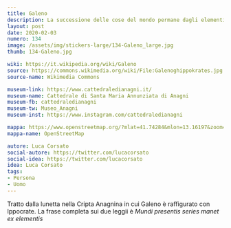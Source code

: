 ```yaml
---
title: Galeno
description: La successione delle cose del mondo permane dagli elementi
layout: post
date: 2020-02-03
numero: 134
image: /assets/img/stickers-large/134-Galeno_large.jpg
thumb: 134-Galeno.jpg

wiki: https://it.wikipedia.org/wiki/Galeno
source: https://commons.wikimedia.org/wiki/File:Galenoghippokrates.jpg
source-name: Wikimedia Commons

museum-link: https://www.cattedraledianagni.it/
museum-name: Cattedrale di Santa Maria Annunziata di Anagni
museum-fb: cattedraledianagni
museum-tw: Museo_Anagni
museum-inst: https://www.instagram.com/cattedraledianagni

mappa: https://www.openstreetmap.org/?mlat=41.74284&mlon=13.16197&zoom=15#map=16/41.7429/13.1634
mappa-name: OpenStreetMap

autore: Luca Corsato
social-autore: https://twitter.com/lucacorsato
social-idea: https://twitter.com/lucacorsato
idea: Luca Corsato
tags:
- Persona
- Uomo
---
```


Tratto dalla lunetta nella Cripta Anagnina in cui Galeno è raffigurato con Ippocrate. La frase completa sui due leggii è *Mundi presentis series manet ex elementis*
